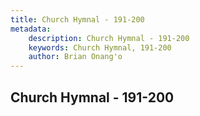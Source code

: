 ```yaml
---
title: Church Hymnal - 191-200
metadata:
    description: Church Hymnal - 191-200
    keywords: Church Hymnal, 191-200
    author: Brian Onang'o
---
```



## Church Hymnal - 191-200
  